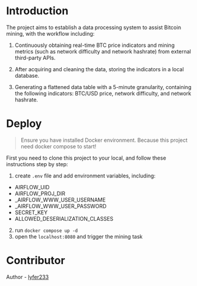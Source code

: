 # Introduction 
The project aims to establish a data processing system to assist Bitcoin mining, with the workflow including:

1. Continuously obtaining real-time BTC price indicators and mining metrics (such as network difficulty and network hashrate) from external third-party APIs.

2. After acquiring and cleaning the data, storing the indicators in a local database.

3. Generating a flattened data table with a 5-minute granularity, containing the following indicators: BTC/USD price, network difficulty, and network hashrate.

# Deploy
> Ensure you have installed Docker environment. Because this project need docker compose to start!

First you need to clone this project to your local, and follow these instructions step by step:
1. create `.env` file and add environment variables, including:
- AIRFLOW_UID
- AIRFLOW_PROJ_DIR
- _AIRFLOW_WWW_USER_USERNAME
- _AIRFLOW_WWW_USER_PASSWORD
- SECRET_KEY
- ALLOWED_DESERIALIZATION_CLASSES
2. run `docker compose up -d` 
3. open the `localhost:8080` and trigger the mining task

# Contributor

Author - [lyfer233](https://github.com/lyfer233)